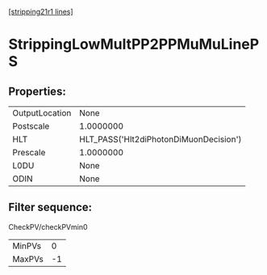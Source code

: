 [[stripping21r1 lines]](./stripping21r1-index)

# StrippingLowMultPP2PPMuMuLinePS

## Properties:

|                |                                        |
|----------------|----------------------------------------|
| OutputLocation | None                                   |
| Postscale      | 1.0000000                              |
| HLT            | HLT_PASS('Hlt2diPhotonDiMuonDecision') |
| Prescale       | 1.0000000                              |
| L0DU           | None                                   |
| ODIN           | None                                   |

## Filter sequence:

CheckPV/checkPVmin0

|        |     |
|--------|-----|
| MinPVs | 0   |
| MaxPVs | -1  |
